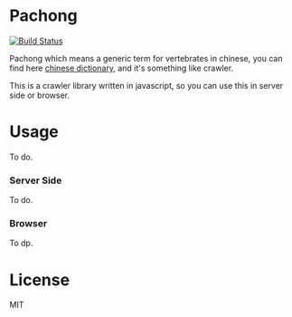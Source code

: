 # Pachong
[![Build Status](https://travis-ci.org/sc0Vu/pachong.svg?branch=master)](https://travis-ci.org/sc0Vu/pachong)

Pachong which means a generic term for vertebrates in chinese, you can find here [chinese dictionary](http://dict.revised.moe.edu.tw/cbdic/), and it's something like crawler.

This is a crawler library written in javascript, so you can use this in server side or browser.

# Usage
To do.

### Server Side
To do.

### Browser
To dp.

# License
MIT
